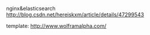 nginx&elasticsearch http://blog.csdn.net/hereiskxm/article/details/47299543


template: http://www.wolframalpha.com/
